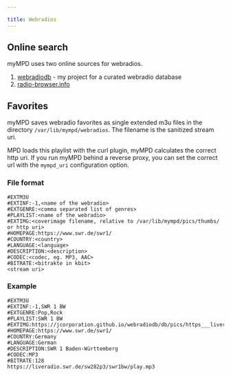 ```yaml
---

title: Webradios
---
```


## Online search

myMPD uses two online sources for webradios.

1. [webradiodb](https://jcorporation.github.io/webradiodb/) - my project for a curated webradio database
2. [radio-browser.info](https://www.radio-browser.info/)

## Favorites

myMPD saves webradio favorites as single extended m3u files in the directory `/var/lib/mympd/webradios`. The filename is the sanitized stream uri.

MPD loads this playlist with the curl plugin, myMPD calculates the correct http uri. If you run myMPD behind a reverse proxy, you can set the correct url with the `mympd_uri` configuration option.

### File format

```
#EXTM3U
#EXTINF:-1,<name of the webradio>
#EXTGENRE:<comma separated list of genres>
#PLAYLIST:<name of the webradio>
#EXTIMG:<coverimage filename, relative to /var/lib/mympd/pics/thumbs/ or http uri>
#HOMEPAGE:https://www.swr.de/swr1/
#COUNTRY:<country>
#LANGUAGE:<language>
#DESCRIPTION:<description>
#CODEC:<codec, eg. MP3, AAC>
#BITRATE:<bitrakte in kbit>
<stream uri>
```

### Example

```
#EXTM3U
#EXTINF:-1,SWR 1 BW
#EXTGENRE:Pop,Rock
#PLAYLIST:SWR 1 BW
#EXTIMG:https://jcorporation.github.io/webradiodb/db/pics/https___liveradio_swr_de_sw282p3_swr1bw_play_mp3.webp
#HOMEPAGE:https://www.swr.de/swr1/
#COUNTRY:Germany
#LANGUAGE:German
#DESCRIPTION:SWR 1 Baden-Württemberg
#CODEC:MP3
#BITRATE:128
https://liveradio.swr.de/sw282p3/swr1bw/play.mp3

```
